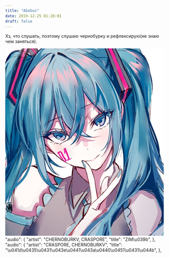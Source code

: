 ```yaml
---
title: "Abobus"
date: 2019-12-25 01:28:01
draft: false
---
```


Хз, что слушать, поэтому слушаю чернобурку и рефлексирую(не знаю чем заняться).

![](/img/vk/jjdPii__gNU.jpg)
      "audio": {
        "artist": "CHERNOBURKV, CRASPORE",
        "title": "ZIM\u039b",
      },
      "audio": {
        "artist": "CRASPORE, CHERNOBURKV",
        "title": "\u041d\u0435\u0431\u043e\u0441\u043a\u0440\u0451\u0431\u044b",
      },
